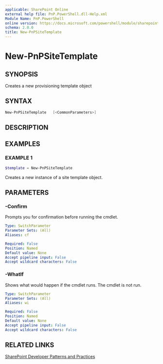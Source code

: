 ```yaml
---
applicable: SharePoint Online
external help file: PnP.PowerShell.dll-Help.xml
Module Name: PnP.PowerShell
online version: https://docs.microsoft.com/powershell/module/sharepoint-pnp/new-pnpSiteTemplate
schema: 2.0.0
title: New-PnPSiteTemplate
---
```


# New-PnPSiteTemplate

## SYNOPSIS
Creates a new provisioning template object

## SYNTAX

```powershell
New-PnPSiteTemplate   [<CommonParameters>]
```

## DESCRIPTION

## EXAMPLES

### EXAMPLE 1
```powershell
$template = New-PnPSiteTemplate
```

Creates a new instance of a site template object.

## PARAMETERS

### -Confirm
Prompts you for confirmation before running the cmdlet.

```yaml
Type: SwitchParameter
Parameter Sets: (All)
Aliases: cf

Required: False
Position: Named
Default value: None
Accept pipeline input: False
Accept wildcard characters: False
```

### -WhatIf
Shows what would happen if the cmdlet runs. The cmdlet is not run.

```yaml
Type: SwitchParameter
Parameter Sets: (All)
Aliases: wi

Required: False
Position: Named
Default value: None
Accept pipeline input: False
Accept wildcard characters: False
```

## RELATED LINKS

[SharePoint Developer Patterns and Practices](https://aka.ms/sppnp)
